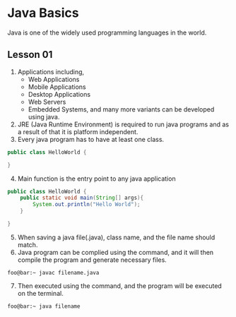 # Java Basics

Java is one of the widely used programming languages in the world.

## Lesson 01

1. Applications including,
   - Web Applications
   - Mobile Applications
   - Desktop Applications
   - Web Servers
   - Embedded Systems, and many more variants can be developed using java.
2. JRE (Java Runtime Environment) is required to run java programs and as a result of that it is platform independent.
3. Every java program has to have at least one class.

```java
public class HelloWorld {

}
```

4. Main function is the entry point to any java application

```java
public class HelloWorld {
    public static void main(String[] args){
        System.out.println("Hello World");
    }

}
```

5. When saving a java file(.java), class name, and the file name should match.
6. Java program can be complied using the command, and it will then compile the program and generate necessary files.

```console
foo@bar:~ javac filename.java
```

7. Then executed using the command, and the program will be executed on the terminal.

```console
foo@bar:~ java filename
```
